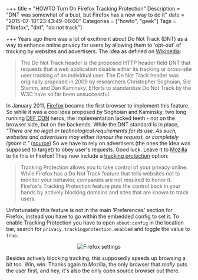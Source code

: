 +++
title = "HOWTO Turn On Firefox Tracking Protection"
Description = "DNT was somewhat of a bust, but Firefox has a new way to do it"
date = "2015-07-10T23:43:49-06:00"
Categories = ["howto", "geek"]
Tags = ["firefox", "dnt", "do not track"]

+++
Years ago there was a lot of excitment about Do Not Track (DNT) as a way to enhance online privacy for users by allowing them to 'opt-out' of tracking by websites and advertisers. The idea as defined on [Wikipedia](https://en.wikipedia.org/wiki/List_of_HTTP_header_fields):

> The Do Not Track header is the proposed HTTP header field DNT that requests that a web application disable either its tracking or cross-site user tracking of an individual user. The Do Not Track header was originally proposed in 2009 by researchers Christopher Soghoian, Sid Stamm, and Dan Kaminsky. Efforts to standardize Do Not Track by the W3C have so far been unsuccessful.
<!--more-->
In January 2011, [Firefox](http://mozilla-firefox.com/) became the first browser to implement this feature. So while it was a cool idea proposed by Soghoian and Kaminsky, two long running [DEF CON](https://defcon.org/) heros, the implementation lacked teeth - not on the browser side, but on the backends. While the DNT standard is in place, <i>"There are no legal or technological requirements for its use. As such, websites and advertisers may either honour the request, or completely ignore it."</i> ([source](https://en.wikipedia.org/wiki/Do_Not_Track#cite_note-bi-gapingflaw-25)) So we have to rely on advertisers (the ones the idea was supposed to target) to obey user's requests. Good luck. Leave it to [Mozilla](https://mozilla.org) to fix this in Firefox! They now include a [tracking protection](https://support.mozilla.org/en-US/kb/tracking-protection-firefox#w_how-to-turn-on-tracking-protection) option:

> Tracking Protection allows you to take control of your privacy online. While Firefox has a Do Not Track feature that tells websites not to monitor your behavior, companies are not required to honor it. Firefox's Tracking Protection feature puts the control back in your hands by actively blocking domains and sites that are known to track users. 

Unfortunately this feature is not in the main 'Preferences' section for Firefox, instead you have to go within the embedded config to set it. To enable Tracking Protection you have to open `about:config` in the location bar, search for `privacy.trackingprotection.enabled` and toggle the value to `true`. 
<div align="center"><img src="/2015/dnt.png" border="0" alt="Firefox settings"></div>

Besides actively blocking tracking, this supposedly speeds up browsing a bit too. Win, win. Thanks again to Mozilla, the only browser that *really* puts the user first, and hey, it's also the only open source browser out there.
